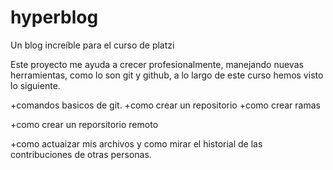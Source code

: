 # hyperblog
Un blog increíble para el curso de platzi

Este proyecto me ayuda a crecer profesionalmente, manejando nuevas herramientas, como lo son git y github, a lo largo de este curso hemos visto lo siguiente.

+comandos basicos de git.
+como crear un repositorio
+como crear ramas 

+como crear un reporsitorio remoto

+como actuaizar mis archivos y como mirar el historial de las contribuciones de otras personas.